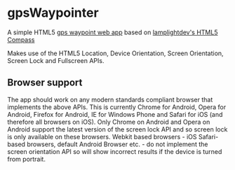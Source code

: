 # gpsWaypointer

A simple HTML5 [gps waypoint web app](https://bitschubse.github.io/gpsWaypointer) based on [lamplightdev's HTML5 Compass](https://lamplightdev.github.io/compass)

Makes use of the HTML5 Location, Device Orientation, Screen Orientation, Screen Lock and Fullscreen APIs.

## Browser support

The app should work on any modern standards compliant browser that implements the above APIs. This is currently Chrome for Android, Opera for Android, Firefox for Android, IE for Windows Phone and Safari for iOS (and therefore all browsers on iOS). Only Chrome on Android and Opera on Android support the latest version of the screen lock API and so screen lock is only available on these browsers. Webkit based browsers - iOS Safari-based browsers, default Android Browser etc. - do not implement the screen orientation API so will show incorrect results if the device is turned from portrait.
